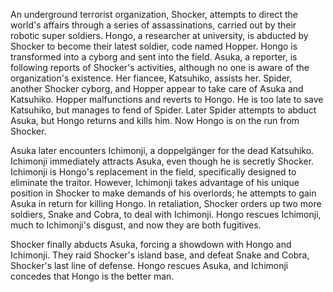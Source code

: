 <!-- Masked Rider: The First (2005) -->

An underground terrorist organization, Shocker, attempts to direct the world's affairs through a series of assassinations, carried out by their robotic super soldiers. Hongo, a researcher at university, is abducted by Shocker to become their latest soldier, code named Hopper. Hongo is transformed into a cyborg and sent into the field. Asuka, a reporter, is following reports of Shocker's activities, although no one is aware of the organization's existence. Her fiancee, Katsuhiko, assists her. Spider, another Shocker cyborg, and Hopper appear to take care of Asuka and Katsuhiko. Hopper malfunctions and reverts to Hongo. He is too late to save Katsuhiko, but manages to fend of Spider. Later Spider attempts to abduct Asuka, but Hongo returns and kills him. Now Hongo is on the run from Shocker.

Asuka later encounters Ichimonji, a doppelgänger for the dead Katsuhiko. Ichimonji immediately attracts Asuka, even though he is secretly Shocker. Ichimonji is Hongo's replacement in the field, specifically designed to eliminate the traitor. However, Ichimonji takes advantage of his unique position in Shocker to make demands of his overlords; he attempts to gain Asuka in return for killing Hongo. In retaliation, Shocker orders up two more soldiers, Snake and Cobra, to deal with Ichimonji. Hongo rescues Ichimonji, much to Ichimonji's disgust, and now they are both fugitives.

Shocker finally abducts Asuka, forcing a showdown with Hongo and Ichimonji. They raid Shocker's island base, and defeat Snake and Cobra, Shocker's last line of defense. Hongo rescues Asuka, and Ichimonji concedes that Hongo is the better man.